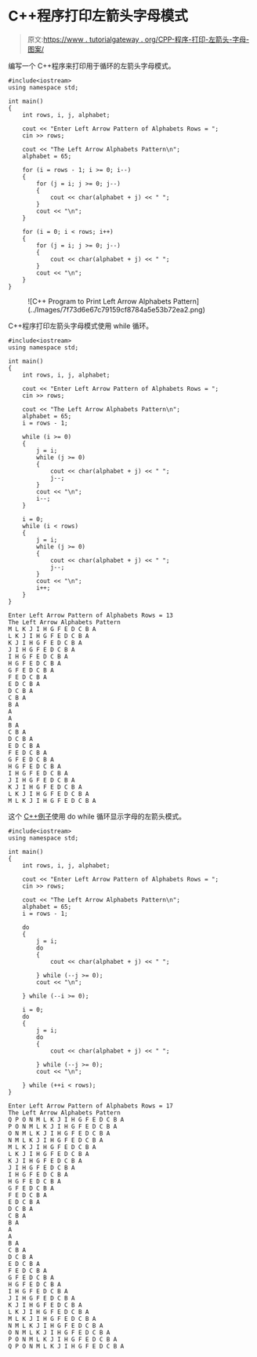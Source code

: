 # C++程序打印左箭头字母模式

> 原文:[https://www . tutorialgateway . org/CPP-程序-打印-左箭头-字母-图案/](https://www.tutorialgateway.org/cpp-program-to-print-left-arrow-alphabets-pattern/)

编写一个 C++程序来打印用于循环的左箭头字母模式。

```
#include<iostream>
using namespace std;

int main()
{
	int rows, i, j, alphabet;

	cout << "Enter Left Arrow Pattern of Alphabets Rows = ";
	cin >> rows;

	cout << "The Left Arrow Alphabets Pattern\n";
	alphabet = 65;

	for (i = rows - 1; i >= 0; i--)
	{
		for (j = i; j >= 0; j--)
		{
			cout << char(alphabet + j) << " ";
		}
		cout << "\n";
	}

	for (i = 0; i < rows; i++)
	{
		for (j = i; j >= 0; j--)
		{
			cout << char(alphabet + j) << " ";
		}
		cout << "\n";
	}
}
```

<figure class="wp-block-image size-large">![C++ Program to Print Left Arrow Alphabets Pattern](../Images/7f73d6e67c79159cf8784a5e53b72ea2.png)</figure>

C++程序打印左箭头字母模式使用 while 循环。

```
#include<iostream>
using namespace std;

int main()
{
	int rows, i, j, alphabet;

	cout << "Enter Left Arrow Pattern of Alphabets Rows = ";
	cin >> rows;

	cout << "The Left Arrow Alphabets Pattern\n";
	alphabet = 65;
	i = rows - 1;

	while (i >= 0)
	{
		j = i;
		while (j >= 0)
		{
			cout << char(alphabet + j) << " ";
			j--;
		}
		cout << "\n";
		i--;
	}

	i = 0;
	while (i < rows)
	{
		j = i;
		while (j >= 0)
		{
			cout << char(alphabet + j) << " ";
			j--;
		}
		cout << "\n";
		i++;
	}
}
```

```
Enter Left Arrow Pattern of Alphabets Rows = 13
The Left Arrow Alphabets Pattern
M L K J I H G F E D C B A 
L K J I H G F E D C B A 
K J I H G F E D C B A 
J I H G F E D C B A 
I H G F E D C B A 
H G F E D C B A 
G F E D C B A 
F E D C B A 
E D C B A 
D C B A 
C B A 
B A 
A 
A 
B A 
C B A 
D C B A 
E D C B A 
F E D C B A 
G F E D C B A 
H G F E D C B A 
I H G F E D C B A 
J I H G F E D C B A 
K J I H G F E D C B A 
L K J I H G F E D C B A 
M L K J I H G F E D C B A 
```

这个 [C++例子](https://www.tutorialgateway.org/cpp-programs/)使用 do while 循环显示字母的左箭头模式。

```
#include<iostream>
using namespace std;

int main()
{
	int rows, i, j, alphabet;

	cout << "Enter Left Arrow Pattern of Alphabets Rows = ";
	cin >> rows;

	cout << "The Left Arrow Alphabets Pattern\n";
	alphabet = 65;
	i = rows - 1;

	do
	{
		j = i;
		do
		{
			cout << char(alphabet + j) << " ";

		} while (--j >= 0);
		cout << "\n";

	} while (--i >= 0);

	i = 0;
	do
	{
		j = i;
		do
		{
			cout << char(alphabet + j) << " ";

		} while (--j >= 0);
		cout << "\n";

	} while (++i < rows);
}
```

```
Enter Left Arrow Pattern of Alphabets Rows = 17
The Left Arrow Alphabets Pattern
Q P O N M L K J I H G F E D C B A 
P O N M L K J I H G F E D C B A 
O N M L K J I H G F E D C B A 
N M L K J I H G F E D C B A 
M L K J I H G F E D C B A 
L K J I H G F E D C B A 
K J I H G F E D C B A 
J I H G F E D C B A 
I H G F E D C B A 
H G F E D C B A 
G F E D C B A 
F E D C B A 
E D C B A 
D C B A 
C B A 
B A 
A 
A 
B A 
C B A 
D C B A 
E D C B A 
F E D C B A 
G F E D C B A 
H G F E D C B A 
I H G F E D C B A 
J I H G F E D C B A 
K J I H G F E D C B A 
L K J I H G F E D C B A 
M L K J I H G F E D C B A 
N M L K J I H G F E D C B A 
O N M L K J I H G F E D C B A 
P O N M L K J I H G F E D C B A 
Q P O N M L K J I H G F E D C B A 
```